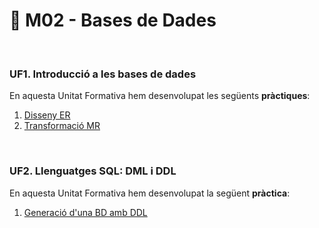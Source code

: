 # 📂 M02 - Bases de Dades

<br/>

### UF1. Introducció a les bases de dades
En aquesta Unitat Formativa hem desenvolupat les següents **pràctiques**:
1. [Disseny ER](https://htmlpreview.github.io/?https://github.com/mllanas/Portfoli/blob/main/M%C3%B2duls/M02_BasesDeDades/UF1/DAM_UF1_P1_DissenyER/DAM_UF1-P1_DissenyER.html)
2. [Transformació MR](https://htmlpreview.github.io/?https://github.com/mllanas/Portfoli/blob/main/M%C3%B2duls/M02_BasesDeDades/UF1/DAM_UF1_P2_Transformaci%C3%B3MR/UF1-P2_TransformacioMR.html)

<br/>

### UF2. Llenguatges SQL: DML i DDL
En aquesta Unitat Formativa hem desenvolupat la següent **pràctica**:
1. [Generació d'una BD amb DDL](https://htmlpreview.github.io/?https://github.com/mllanas/Portfoli/blob/main/M%C3%B2duls/M02_BasesDeDades/UF2/DAM_UF2_P1_GeneracioBDambDDL.html)
